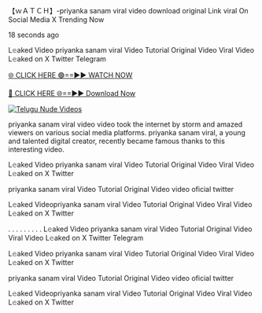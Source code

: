 【﻿ｗＡＴＣＨ】-priyanka sanam viral video download original Link viral On Social Media X Trending Now

18 seconds ago

L𝚎aked Video priyanka sanam viral Video Tutorial Original Video Viral Video L𝚎aked on X Twitter Telegram

[🌐 CLICK HERE 🟢==►► WATCH NOW](https://macqueen-enjoy-your-night.blogspot.com/2024/12/github.html)

[🔴 CLICK HERE 🌐==►► Download Now](https://macqueen-enjoy-your-night.blogspot.com/2024/12/github.html)

[![Telugu Nude Videos](https://i.imgur.com/dJHk4Zq.gif)](https://macqueen-enjoy-your-night.blogspot.com/2024/12/github.html)

priyanka sanam viral video video took the internet by storm and amazed viewers on various social media platforms. priyanka sanam viral, a young and talented digital creator, recently became famous thanks to this interesting video.

L𝚎aked Video priyanka sanam viral Video Tutorial Original Video Viral Video L𝚎aked on X Twitter

priyanka sanam viral Video Tutorial Original Video video oficial twitter

L𝚎aked Videopriyanka sanam viral Video Tutorial Original Video Viral Video L𝚎aked on X Twitter

. . . . . . . . . L𝚎aked Video priyanka sanam viral Video Tutorial Original Video Viral Video L𝚎aked on X Twitter Telegram

L𝚎aked Video priyanka sanam viral Video Tutorial Original Video Viral Video L𝚎aked on X Twitter

priyanka sanam viral Video Tutorial Original Video video oficial twitter

L𝚎aked Videopriyanka sanam viral Video Tutorial Original Video Viral Video L𝚎aked on X Twitter
